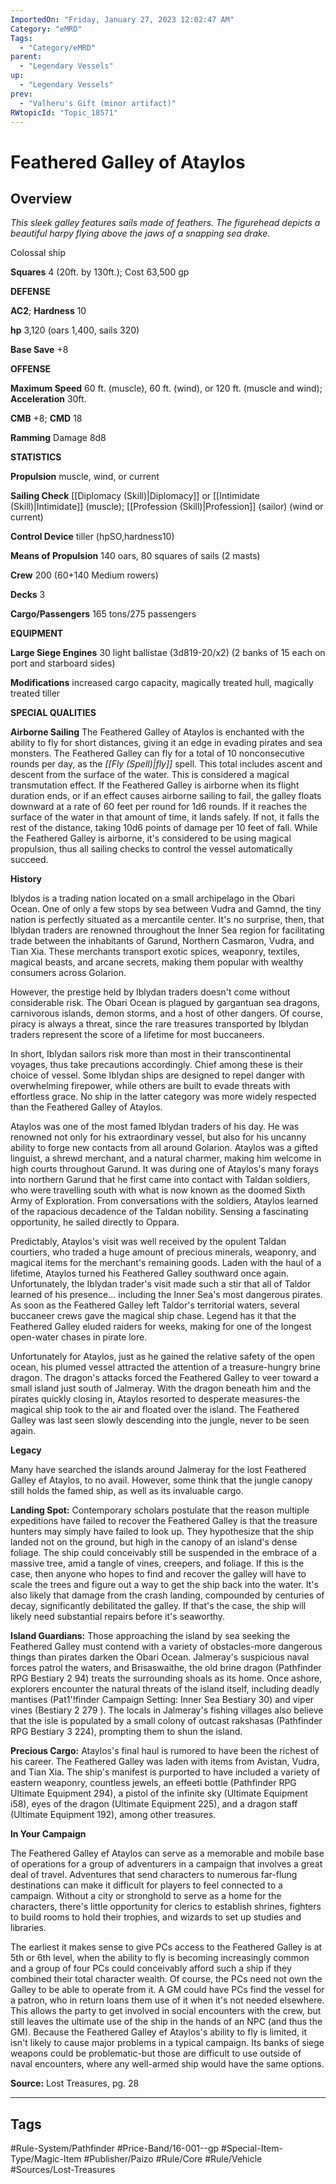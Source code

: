 ```yaml
---
ImportedOn: "Friday, January 27, 2023 12:02:47 AM"
Category: "eMRD"
Tags:
  - "Category/eMRD"
parent:
  - "Legendary Vessels"
up:
  - "Legendary Vessels"
prev:
  - "Valheru's Gift (minor artifact)"
RWtopicId: "Topic_18571"
---
```

# Feathered Galley of Ataylos
## Overview
*This sleek galley features sails made of feathers. The figurehead depicts a beautiful harpy flying above the jaws of a snapping sea drake.*

Colossal ship

**Squares** 4 (20ft. by 130ft.); Cost 63,500 gp

**DEFENSE**

**AC2**; **Hardness** 10

**hp** 3,120 (oars 1,400, sails 320)

**Base Save** +8

**OFFENSE**

**Maximum Speed** 60 ft. (muscle), 60 ft. (wind), or 120 ft. (muscle and wind); **Acceleration** 30ft.

**CMB** +8; **CMD** 18

**Ramming** Damage 8d8

**STATISTICS**

**Propulsion** muscle, wind, or current

**Sailing Check** [[Diplomacy (Skill)|Diplomacy]] or [[Intimidate (Skill)|Intimidate]] (muscle); [[Profession (Skill)|Profession]] (sailor) (wind or current)

**Control Device** tiller (hpSO,hardness10)

**Means of Propulsion** 140 oars, 80 squares of sails (2 masts)

**Crew** 200 (60+140 Medium rowers)

**Decks** 3

**Cargo/Passengers** 165 tons/275 passengers

**EQUIPMENT**

**Large Siege Engines** 30 light ballistae (3d819-20/x2) (2 banks of 15 each on port and starboard sides)

**Modifications** increased cargo capacity, magically treated hull, magically treated tiller

**SPECIAL QUALITIES**

**Airborne Sailing** The Feathered Galley of Ataylos is enchanted with the ability to fly for short distances, giving it an edge in evading pirates and sea monsters. The Feathered Galley can fly for a total of 10 nonconsecutive rounds per day, as the *[[Fly (Spell)|fly]]* spell. This total includes ascent and descent from the surface of the water.  This is considered a magical transmutation effect. If the Feathered Galley is airborne when its flight duration ends, or if an effect causes airborne sailing to fail, the galley floats downward at a rate of 60 feet per round for 1d6 rounds. If it reaches the surface of the water in that amount of time, it lands safely. If not, it falls the rest of the distance, taking 10d6 points of damage per 10 feet of fall. While the Feathered Galley is airborne, it's considered to be using magical propulsion, thus all sailing checks to control the vessel automatically succeed.

**History**

Iblydos is a trading nation located on a small archipelago in the Obari Ocean. One of only a few stops by sea between Vudra and Gamnd, the tiny nation is perfectly situated as a mercantile center. It's no surprise, then, that Iblydan traders are renowned throughout the Inner Sea region for facilitating trade between the inhabitants of Garund, Northern Casmaron, Vudra, and Tian Xia. These merchants transport exotic spices, weaponry, textiles, magical beasts, and arcane secrets, making them popular with wealthy consumers across Golarion.

However, the prestige held by Iblydan traders doesn't come without considerable risk. The Obari Ocean is plagued by gargantuan sea dragons, carnivorous islands, demon storms, and a host of other dangers. Of course, piracy is always a threat, since the rare treasures transported by Iblydan traders represent the score of a lifetime for most buccaneers.

In short, Iblydan sailors risk more than most in their transcontinental voyages, thus take precautions accordingly. Chief among these is their choice of vessel. Some Iblydan ships are designed to repel danger with overwhelming firepower, while others are built to evade threats with effortless grace. No ship in the latter category was more widely respected than the Feathered Galley of Ataylos.

Ataylos was one of the most famed Iblydan traders of his day. He was renowned not only for his extraordinary vessel, but also for his uncanny ability to forge new contacts from all around Golarion. Ataylos was a gifted linguist, a shrewd merchant, and a natural charmer, making him welcome in high courts throughout Garund. It was during one of Ataylos's many forays into northern Garund that he first came into contact with Taldan soldiers, who were travelling south with what is now known as the doomed Sixth Army of Exploration. From conversations with the soldiers, Ataylos learned of the rapacious decadence of the Taldan nobility. Sensing a fascinating opportunity, he sailed directly to Oppara.

Predictably, Ataylos's visit was well received by the opulent Taldan courtiers, who traded a huge amount of precious minerals, weaponry, and magical items for the merchant's remaining goods. Laden with the haul of a lifetime, Ataylos turned his Feathered Galley southward once again. Unfortunately, the Iblydan trader's visit made such a stir that all of Taldor learned of his presence... including the Inner Sea's most dangerous pirates. As soon as the Feathered Galley left Taldor's territorial waters, several buccaneer crews gave the magical ship chase. Legend has it that the Feathered Galley eluded raiders for weeks, making for one of the longest open-water chases in pirate lore.

Unfortunately for Ataylos, just as he gained the relative safety of the open ocean, his plumed vessel attracted the attention of a treasure-hungry brine dragon. The dragon's attacks forced the Feathered Galley to veer toward a small island just south of Jalmeray. With the dragon beneath him and the pirates quickly closing in, Ataylos resorted to desperate measures-the magical ship took to the air and floated over the island. The Feathered Galley was last seen slowly descending into the jungle, never to be seen again.

**Legacy**

Many have searched the islands around Jalmeray for the lost Feathered Galley ef Ataylos, to no avail. However, some think that the jungle canopy still holds the famed ship, as well as its invaluable cargo.

**Landing Spot:** Contemporary scholars postulate that the reason multiple expeditions have failed to recover the Feathered Galley is that the treasure hunters may simply have failed to look up. They hypothesize that the ship landed not on the ground, but high in the canopy of an island's dense foliage. The ship could conceivably still be suspended in the embrace of a massive tree, amid a tangle of vines, creepers, and foliage. If this is the case, then anyone who hopes to find and recover the galley will have to scale the trees and figure out a way to get the ship back into the water. It's also likely that damage from the crash landing, compounded by centuries of decay, significantly debilitated the galley. If that's the case, the ship will likely need substantial repairs before it's seaworthy.

**Island Guardians:** Those approaching the island by sea seeking the Feathered Galley must contend with a variety of obstacles-more dangerous things than pirates darken the Obari Ocean. Jalmeray's suspicious naval forces patrol the waters, and Brisaswaithe, the old brine dragon (Pathfinder RPG Bestiary 2 94) treats the surrounding shoals as its home. Once ashore, explorers encounter the natural threats of the island itself, including deadly mantises (Pat1'!finder Campaign Setting: Inner Sea Bestiary 30) and viper vines (Bestiary 2 279 ). The locals in Jalmeray's fishing villages also believe that the isle is populated by a small colony of outcast rakshasas (Pathfinder RPG Bestiary 3 224), prompting them to shun the island.

**Precious Cargo:** Ataylos's final haul is rumored to have been the richest of his career. The Feathered Galley was laden with items from Avistan, Vudra, and Tian Xia. The ship's manifest is purported to have included a variety of eastern weaponry, countless jewels, an effeeti bottle (Pathfinder RPG Ultimate Equipment 294), a pistol of the infinite sky (Ultimate Equipment i58), eyes of the dragon (Ultimate Equipment 225), and a dragon staff (Ultimate Equipment 192), among other treasures.

**ln Your Campaign**

The Feathered Galley ef Ataylos can serve as a memorable and mobile base of operations for a group of adventurers in a campaign that involves a great deal of travel. Adventures that send characters to numerous far-flung destinations can make it difficult for players to feel connected to a campaign. Without a city or stronghold to serve as a home for the characters, there's little opportunity for clerics to establish shrines, fighters to build rooms to hold their trophies, and wizards to set up studies and libraries.

The earliest it makes sense to give PCs access to the Feathered Galley is at 5th or 6th level, when the ability to fly is becoming increasingly common and a group of four PCs could conceivably afford such a ship if they combined their total character wealth. Of course, the PCs need not own the Galley to be able to operate from it. A GM could have PCs find the vessel for a patron, who in return loans them use of it when it's not needed elsewhere. This allows the party to get involved in social encounters with the crew, but still leaves the ultimate use of the ship in the hands of an NPC (and thus the GM). Because the Feathered Galley ef Ataylos's ability to fly is limited, it isn't likely to cause major problems in a typical campaign. Its banks of siege weapons could be problematic-but those are difficult to use outside of naval encounters, where any well-armed ship would have the same options.

**Source:** Lost Treasures, pg. 28


---
## Tags
#Rule-System/Pathfinder #Price-Band/16-001--gp #Special-Item-Type/Magic-Item #Publisher/Paizo #Rule/Core #Rule/Vehicle #Sources/Lost-Treasures

